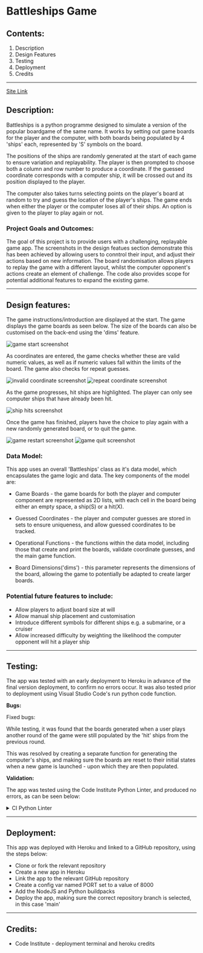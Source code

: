 # Battleships Game
## Contents:
1. Description
2. Design Features
3. Testing
4. Deployment
5. Credits

--------------

[Site Link](https://battleshipshg-03b28f4389d2.herokuapp.com/)

## Description:

Battleships is a python programme designed to simulate a version of the popular boardgame of the same name. It works by setting out game boards for the player and the computer, with both boards being populated by 4 'ships' each, represented by 'S' symbols on the board. 

The positions of the ships are randomly generated at the start of each game to ensure variation and replayability. The player is then prompted to choose both a column and row number to produce a coordinate. If the guessed coordinate corresponds with a computer ship, it will be crossed out and its position displayed to the player. 

The computer also takes turns selecting points on the player's board at random to try and guess the location of the player's ships. The game ends when either the player or the computer loses all of their ships. An option is given to the player to play again or not. 

### Project Goals and Outcomes:

The goal of this project is to provide users with a challenging, replayable game app. The screenshots in the design featues section demonstrate this has been achieved by allowing users to conntrol their input, and adjust their actions based on new information. The board randomisation allows players to replay the game with a different layout, whilst the computer opponent's actions create an element of challenge. The code also provides scope for potential additional features to expand the existing game.

--------------

## Design features: 

The game instructions/introduction are displayed at the start. The game displays the game boards as seen below. The size of the boards can also be customised on the back-end using the 'dims' feature.

![game start screenshot](assets/images/game_start.png)

As coordinates are entered, the game checks whether these are valid numeric values, as well as if numeric values fall within the limits of the board. The game also checks for repeat guesses.

![invalid coordinate screenshot](assets/images/invalid_coord.png)  ![repeat coordinate screenshot](assets/images/repeat_coord.png)  

As the game progresses, hit ships are highlighted. The player can only see computer ships that have already been hit.

![ship hits screenshot](assets/images/ship_hit.png)

Once the game has finished, players have the choice to play again with a new randomly generated board, or to quit the game.

![game restart screenshot](assets/images/game_restart.png)  ![game quit screenshot](assets/images/game_quit.png)


### Data Model:

This app uses an overall 'Battleships' class as it's data model, which encapsulates the game logic and data. The key components of the model are: 

- Game Boards - the game boards for both the player and computer component are represented as 2D lists, with each cell in the board being either an empty space, a ship(S) or a hit(X).
  
- Guessed Coordinates - the player and computer guesses are stored in sets to ensure uniqueness, and allow guessed coordinates to be tracked.
  
- Operational Functions - the functions within the data model, including those that create and print the boards, validate coordinate guesses, and the main game function.

- Board Dimensions('dims') - this parameter represents the dimensions of the board, allowing the game to potentially be adapted to create larger boards.


### Potential future features to include:
- Allow players to adjust board size at will
- Allow manual ship placement and customisation
- Introduce different symbols for different ships e.g. a submarine, or a cruiser
- Allow increased difficulty by weighting the likelihood the computer opponent will hit a player ship

--------------
## Testing:

The app was tested with an early deployment to Heroku in advance of the final version deployment, to confirm no errors occur. It was also tested prior to deployment using Visual Studio Code's run python code function.

**Bugs:**

Fixed bugs:

While testing, it was found that the boards generated when a user plays another round of the game were still populated by the 'hit' ships from the previous round.

This was resolved by creating a separate function for generating the computer's ships, and making sure the boards are reset to their initial states when a new game is launched - upon which they are then populated.

**Validation:**

The app was tested using the Code Institute Python Linter, and produced no errors, as can be seen below:
<details><summary>CI Python Linter</summary>

![linter screenshot](assets/images/python_linter.png)

</details>

--------------
## Deployment:

This app was deployed with Heroku and linked to a GitHub repository, using the steps below:
- Clone or fork the relevant repository
- Create a new app in Heroku
- Link the app to the relevant GitHub repository
- Create a config var named PORT set to a value of 8000
- Add the NodeJS and Python buildpacks
- Deploy the app, making sure the correct repository branch is selected, in this case 'main'

--------------
## Credits:

- Code Institute - deployment terminal and heroku credits


